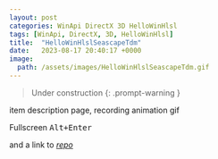 ```yaml
---
layout: post
categories: WinApi DirectX 3D HelloWinHlsl
tags: [WinApi, DirectX, 3D, HelloWinHlsl]
title:  "HelloWinHlslSeascapeTdm"
date:   2023-08-17 20:40:17 +0000
image:
  path: /assets/images/HelloWinHlslSeascapeTdm.gif
---
```


> Under construction
{: .prompt-warning }

item description page,
recording animation gif
<!--
![screenshot](/assets/images/HelloWinHlslSeascapeTdm.gif)
<!-->

Fullscreen <kbd>Alt+Enter</kbd>

and a link to [*repo*](https://github.com/Alex0vSky/HelloWinHlslSeascapeTdm/)
